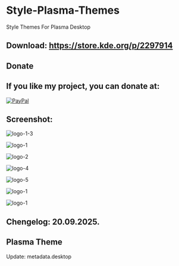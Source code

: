 # Style-Plasma-Themes

Style Themes For Plasma Desktop

Download: https://store.kde.org/p/2297914
------------------------------------------


<html>
  <head>
    <meta charset="utf-8" />
  </head>
  <body>
    <h2>Donate</h2>
    <h2>If you like my project, you can donate at:</h2>
    <a href="https://www.paypal.com/paypalme/VesnaLazic">
    <img src="PayPal.png" alt="PayPal" />
    </a>
  </body>
</html>


Screenshot:
-----------

![logo-1-3](https://github.com/user-attachments/assets/909282f9-e085-4494-bb81-51c532e5bd87)

![logo-1](https://github.com/user-attachments/assets/ca4cd514-0b5f-4716-8e20-ccda7960e7be)

![logo-2](https://github.com/user-attachments/assets/e83a1862-1fde-480e-9ff9-aa12ba6c4059)

![logo-4](https://github.com/user-attachments/assets/2fc92acd-39f5-48a6-9754-d1acc50f04ad)

![logo-5](https://github.com/user-attachments/assets/f60b96e7-c130-44fa-8701-2d4234dbd127)

![logo-1](https://github.com/user-attachments/assets/e7a951cb-39e7-4794-8c3d-6ea3053d459f)

![logo-1](https://github.com/user-attachments/assets/3d3bdcab-fbaf-4aa2-b1af-b2a23f104d37)


Chengelog: 20.09.2025.
----------------------

Plasma Theme
------------

Update: metadata.desktop
